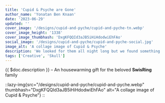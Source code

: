 ```yaml
---
title: 'Cupid & Psyche are Gone'
author_name: 'Yonatan Ben Knaan'
date: '2023-06-29'
updated: ''
cover_image: '/designs/cupid-and-pyche/cupid-and-pyche-tn.webp'
cover_image_height: '1338'
cover_image_thumbhash: 'DxgKFQQId3aJB5iHiHdodwiEhFAo'
social_image: '/designs/cupid-and-pyche/cupid-and-pyche-social.jpg'
image_alt: 'A collage image of Cupid & Psyche'
description: 'We looked for them all night long but we found something different'
tags: ['Creative', 'Skull']
---
```

{{ $doc.description }} – An housewarming gift for the beloved **SwisRing** family 

::lazy-img{src="/designs/cupid-and-pyche/cupid-and-pyche.webp" thumbhash="DxgKFQQId3aJB5iHiHdodwiEhFAo" alt="A collage image of Cupid & Psyche"}
::